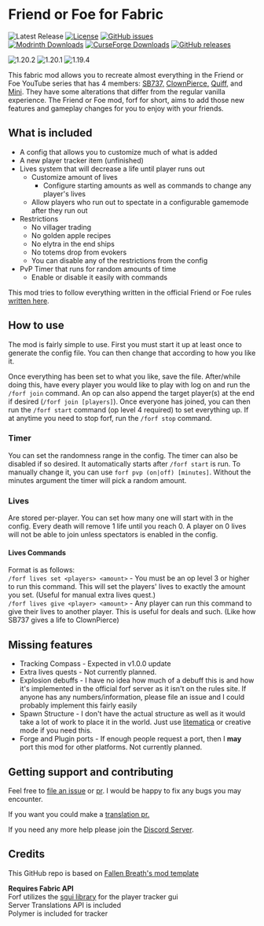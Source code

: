 # Friend or Foe for Fabric

![Latest Release](https://img.shields.io/github/v/tag/ILIkeFood971/forf?label=Latest%20Release)
[![License](https://img.shields.io/github/license/ILIkeFood971/forf)](https://github.com/ILikeFood971/ForF/blob/1.20/LICENSE) 
[![GitHub issues](https://img.shields.io/github/issues/ILikeFood971/forf)](https://github.com/ILikeFood971/ForF/issues)  
[![Modrinth Downloads](https://img.shields.io/modrinth/dt/forf?logo=modrinth&label=Modrinth%20Downloads)](https://modrinth.com/mod/forf) 
[![CurseForge Downloads](https://img.shields.io/curseforge/dt/919008?logo=curseforge&label=CurseForge%20Downloads&link=https%3A%2F%2Fcurseforge.com%2Fminecraft%2Fmc-mods%2Fforf)](https://www.curseforge.com/minecraft/mc-mods/forf)
[![GitHub releases](https://img.shields.io/github/downloads/ILikeFood971/forf/total?logo=github&label=GitHub%20Downloads)](https://github.com/ILikeFood971/forf/releases)

![1.20.2](https://img.shields.io/badge/MC-1.20.2-green) ![1.20.1](https://img.shields.io/badge/MC-1.20.1-green) ![1.19.4](https://img.shields.io/badge/MC-1.19.4-green)

This fabric mod allows you to recreate almost everything in the Friend or Foe YouTube series that has 4 members: [SB737,](https://youtube.com/playlist?list=PLWJikipm2MTbCmHm6e9KV0bPmW6chk1j9) [ClownPierce,](https://www.youtube.com/@ClownPierce) [Quiff,](https://www.youtube.com/@QuiffYT) and [Mini](https://www.youtube.com/playlist?list=PLkUQm5HBzevSUv6iW8EMErAmIKPKD4uF7). They have some alterations that differ from the regular vanilla experience. The Friend or Foe mod, forf for short, aims to add those new features and gameplay changes for you to enjoy with your friends.

## What is included

- A config that allows you to customize much of what is added
- A new player tracker item \(unfinished\)
- Lives system that will decrease a life until player runs out
  - Customize amount of lives
    - Configure starting amounts as well as commands to change any player's lives
  - Allow players who run out to spectate in a configurable gamemode after they run out
- Restrictions
    - No villager trading
    - No golden apple recipes
    - No elytra in the end ships
    - No totems drop from evokers
    - You can disable any of the restrictions from the config
- PvP Timer that runs for random amounts of time
  - Enable or disable it easily with commands

This mod tries to follow everything written in the official Friend or Foe rules [written here](https://pastebin.com/X9j3ZsNb).

## How to use

The mod is fairly simple to use. First you must start it up at least once to generate the config file. You can then change that according to how you like it.

Once everything has been set to what you like, save the file. After/while doing this, have every player you would like to play with log on and run the `/forf join` command. An op can also append the target player(s) at the end if desired (`/forf join [players]`). Once everyone has joined, you can then run the `/forf start` command (op level 4 required) to set everything up. If at anytime you need to stop forf, run the `/forf stop` command. 

### Timer

You can set the randomness range in the config. The timer can also be disabled if so desired. It automatically starts after `/forf start` is run. To manually change it, you can use `forf pvp (on|off) [minutes]`. Without the minutes argument the timer will pick a random amount.

### Lives

Are stored per-player. You can set how many one will start with in the config. Every death will remove 1 life until you reach 0. A player on 0 lives will not be able to join unless spectators is enabled in the config. 

#### Lives Commands

Format is as follows:  
`/forf lives set <players> <amount>` - You must be an op level 3 or higher to run this command. This will set the players' lives to exactly the amount you set. (Useful for manual extra lives quest.)   
`/forf lives give <player> <amount>` - Any player can run this command to give their lives to another player. This is useful for deals and such. (Like how SB737 gives a life to ClownPierce)

## Missing features

- Tracking Compass - Expected in v1.0.0 update
- Extra lives quests - Not currently planned.
- Explosion debuffs - I have no idea how much of a debuff this is and how it's implemented in the official forf server as it isn't on the rules site. If anyone has any numbers/information, please file an issue and I could probably implement this fairly easily
- Spawn Structure - I don't have the actual structure as well as it would take a lot of work to place it in the world. Just use [litematica](https://www.curseforge.com/minecraft/mc-mods/litematica) or creative mode if you need this.
- Forge and Plugin ports - If enough people request a port, then I **may** port this mod for other platforms. Not currently planned. 

## Getting support and contributing

Feel free to [file an issue](https://github.com/ILikeFood971/ForF/issues) or [pr](https://github.com/ILikeFood971/ForF/pulls). I would be happy to fix any bugs you may encounter. 

If you want you could make a [translation pr.](https://github.com/ILikeFood971/ForF/tree/main/src/main/resources/assets/forf/lang)

If you need any more help please join the [Discord Server](https://discord.gg/ypyRwVEaBT).

## Credits

This GitHub repo is based on [Fallen Breath's mod template](https://github.com/Fallen-Breath/fabric-mod-template)

**Requires Fabric API**  
Forf utilizes the [sgui library](https://github.com/Patbox/sgui) for the player tracker gui  
Server Translations API is included  
Polymer is included for tracker